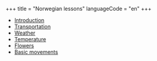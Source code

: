 +++
title = "Norwegian lessons"
languageCode = "en"
+++

  - [Introduction](/no/Introduksjon)
  - [Transportation](/no/Transport)
  - [Weather](/no/V%C3%AAret)
  - [Temperature](/no/Temperatur)
  - [Flowers](/no/Blomar)
  - [Basic movements](/no/R%C3%B8rsler)
